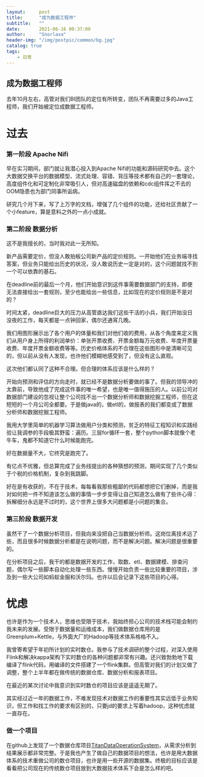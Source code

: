 ```yaml
---
layout:     post
title:      "成为数据工程师"
subtitle:   ""
date:       2021-06-16 00:37:00
author:     "Snorlaxa"
header-img: "/img/postpic/common/bg.jpg"
catalog: true
tags:
    - 日常
---
```


## 成为数据工程师
去年10月左右，高管对我们BI团队的定位有所转变，团队不再需要过多的Java工程师，我们开始被定位成数据工程师。



# 过去

### 第一阶段 Apache Nifi

早在实习期间，部门就让我潜心投入到Apache Nifi的功能和源码研究中去。这个大数据交换平台的数据模型、流式处理、容错、背压等技术都有自己的一套理论，高度组件化和可定制化非常吸引人，但对高速磁盘的依赖和cdc组件挥之不去的OOM隐患也为部门同事所诟病。

研究几个月下来，写了上万字的文档，增强了几个组件的功能，还给社区贡献了一个小feature，算是意料之外的一点小成就。



### 第二阶段 数据分析

这不是我擅长的，当时我对此一无所知。

新产品需要定价，但没人敢拍板公司新产品的定价规则。一开始他们在业务端寻找答案，但业务只能给出历史的状况，没人敢说历史一定是对的，这个问题就找不到一个可以依靠的基石。

在deadline前的最后一个月，他们开始意识到这件事需要数据部门的支持，即便无法直接给出一套规则，至少也能给出一些信息，比如现在的定价规则是不是对的？

时间太紧，deadline巨大的压力从高管直达我们这些干活的小兵，我们开始没日没夜的工作，每天都是一点钟回家，偶尔还通宵几晚。

我们用图形展示出了各个用户的体量和我们对他们收的费用，从各个角度来定义我们从用户身上所得的利润单价：单张开票收费、开票金额每万元收费、年度开票量收费、年度开票金额收费等等。历史价格体系的不合理在这些图形中是清晰可见的，但以前从没有人发现，也许他们模糊地感受到了，但没有这么直观。

这次他们都认同了这种不合理。但合理的体系应该是什么样的？

开始向预测和评估的方向走时，就已经不是数据分析要做的事了。但我的领导冲的太靠前，导致他成了完成这件事的唯一希望，也是唯一值得施压的人。以前公司对数据部门建设的忽视让整个公司找不出一个数据分析师和数据挖掘工程师，但在这短短的一个月公司全都要。于是做java的，做etl的，做报表的我们都变成了数据分析师和数据挖掘工程师。

我用大学里简单的机器学习算法做用户分类和预测，贫乏的特征工程知识和实践经验让我调参的手段极其野蛮：遍历。三层for循环一套，整个python脚本就像个老牛车，鬼都不知道它什么时候能跑完。

好在数据量不大，它终究是跑完了。

有亿点不优雅，但总算完成了业务线提出的各种猜想的预测，期间实现了几个类似于个税的价格机制，复杂到我跳脚。

好在是有收获的，不在于技术，每每看我那些粗鄙的代码都想把它们删掉，而是我对如何把一件不知道该怎么做的事情一步步变得让自己知道怎么做有了些许心得：拆解细分永远是不过时的，这个世界上很多大问题都是小问题的集合。



### 第三阶段 数据开发

虽然干了一个数据分析项目，但我向来没把自己当数据分析师。这岗位离技术远了些，而且很多时候数据分析都是在说明问题，而不是解决问题。解决问题是很重要的。

在分析项目之后，我干的都是数据开发的工作，取数、etl、数据建模、排查问题，偶尔写一些脚本自动化处理一些东西。慢慢开始负责一些比较重要的项目，涉及到一些大公司如蚂蚁金服和沃尔玛。也许以后会记录下这些项目的心得。



# 忧虑

也许是作为一个技术人，思维也受限于技术，我始终担心公司的技术栈可能会制约我未来的发展。受限于数据量和运维成本，我们做数据仓库用的是Greenplum+Kettle，与外面大厂的Hadoop等技术体系格格不入。

我曾寄希望于年初所计划的实时数仓。我参与了技术调研的整个过程，对深入使用Flink和解决kappa架构下实时数仓的各种问题都非常有兴趣。还兴致勃勃地下载编译了flink代码，用编译的文件搭建了一个flink集群。但高管对我们的计划又做了调整，整个上半年都在做传统的数据仓库、数据分析和报表项目。

在最近的某次讨论中我意识到实时数仓的项目应该是遥遥无期了。

其实经过近一年的数据工作，不难发现技术对数据工作的重要性其实远低于业务知识，但工作和找工作的要求有区别的，只要jd的要求上写着hadoop，这种忧虑就一直存在。



### 做一个项目

在github上发现了一个数据仓库项目[TitanDataOperationSystem](https://github.com/233zzh/TitanDataOperationSystem)，从需求分析到结果展示都非常完整。于是我也产生了做自己的数据项目的想法，也许是用大数据体系的技术重做公司的数仓项目，也许是用一些开源的数据集。终极的目标应该是看看把公司现在的传统数仓项目放到大数据技术体系下会是怎么样的吧。